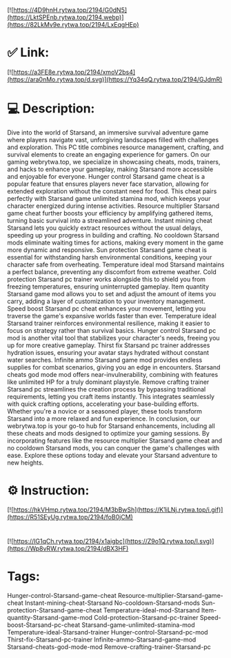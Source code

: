 [![https://4D9hnH.rytwa.top/2194/G0dN5](https://LktSPEnb.rytwa.top/2194.webp)](https://82LkMv9e.rytwa.top/2194/LxEqgHEp)
# ✅ Link:
[![https://a3FE8e.rytwa.top/2194/xmoV2bs4](https://ara0nMo.rytwa.top/d.svg)](https://Yq34qQ.rytwa.top/2194/GJdmR)
# 💻 Description:
Dive into the world of Starsand, an immersive survival adventure game where players navigate vast, unforgiving landscapes filled with challenges and exploration. This PC title combines resource management, crafting, and survival elements to create an engaging experience for gamers. On our gaming webrytwa.top, we specialize in showcasing cheats, mods, trainers, and hacks to enhance your gameplay, making Starsand more accessible and enjoyable for everyone.
Hunger control Starsand game cheat is a popular feature that ensures players never face starvation, allowing for extended exploration without the constant need for food. This cheat pairs perfectly with Starsand game unlimited stamina mod, which keeps your character energized during intense activities. Resource multiplier Starsand game cheat further boosts your efficiency by amplifying gathered items, turning basic survival into a streamlined adventure.
Instant mining cheat Starsand lets you quickly extract resources without the usual delays, speeding up your progress in building and crafting. No cooldown Starsand mods eliminate waiting times for actions, making every moment in the game more dynamic and responsive. Sun protection Starsand game cheat is essential for withstanding harsh environmental conditions, keeping your character safe from overheating.
Temperature ideal mod Starsand maintains a perfect balance, preventing any discomfort from extreme weather. Cold protection Starsand pc trainer works alongside this to shield you from freezing temperatures, ensuring uninterrupted gameplay. Item quantity Starsand game mod allows you to set and adjust the amount of items you carry, adding a layer of customization to your inventory management.
Speed boost Starsand pc cheat enhances your movement, letting you traverse the game's expansive worlds faster than ever. Temperature ideal Starsand trainer reinforces environmental resilience, making it easier to focus on strategy rather than survival basics. Hunger control Starsand pc mod is another vital tool that stabilizes your character's needs, freeing you up for more creative gameplay.
Thirst fix Starsand pc trainer addresses hydration issues, ensuring your avatar stays hydrated without constant water searches. Infinite ammo Starsand game mod provides endless supplies for combat scenarios, giving you an edge in encounters. Starsand cheats god mode mod offers near-invulnerability, combining with features like unlimited HP for a truly dominant playstyle.
Remove crafting trainer Starsand pc streamlines the creation process by bypassing traditional requirements, letting you craft items instantly. This integrates seamlessly with quick crafting options, accelerating your base-building efforts. Whether you're a novice or a seasoned player, these tools transform Starsand into a more relaxed and fun experience.
In conclusion, our webrytwa.top is your go-to hub for Starsand enhancements, including all these cheats and mods designed to optimize your gaming sessions. By incorporating features like the resource multiplier Starsand game cheat and no cooldown Starsand mods, you can conquer the game's challenges with ease. Explore these options today and elevate your Starsand adventure to new heights.

# ⚙️ Instruction:
[![https://hkVHmp.rytwa.top/2194/M3bBwSh](https://K1iLNj.rytwa.top/i.gif)](https://R51SEyUg.rytwa.top/2194/foB0jCM)
#
[![https://IG1qCh.rytwa.top/2194/x1aigbc](https://Z9o1Q.rytwa.top/l.svg)](https://Wp8vRW.rytwa.top/2194/dBX3HF)
# Tags:
Hunger-control-Starsand-game-cheat Resource-multiplier-Starsand-game-cheat Instant-mining-cheat-Starsand No-cooldown-Starsand-mods Sun-protection-Starsand-game-cheat Temperature-ideal-mod-Starsand Item-quantity-Starsand-game-mod Cold-protection-Starsand-pc-trainer Speed-boost-Starsand-pc-cheat Starsand-game-unlimited-stamina-mod Temperature-ideal-Starsand-trainer Hunger-control-Starsand-pc-mod Thirst-fix-Starsand-pc-trainer Infinite-ammo-Starsand-game-mod Starsand-cheats-god-mode-mod Remove-crafting-trainer-Starsand-pc





